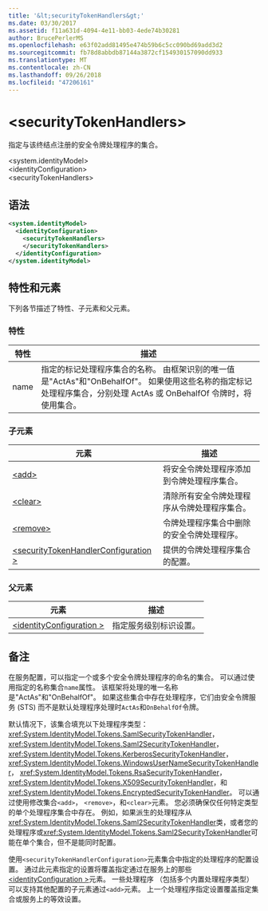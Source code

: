 ```yaml
---
title: '&lt;securityTokenHandlers&gt;'
ms.date: 03/30/2017
ms.assetid: f11a631d-4094-4e11-bb03-4ede74b30281
author: BrucePerlerMS
ms.openlocfilehash: e63f02add81495e474b59b6c5cc090bd69add3d2
ms.sourcegitcommit: fb78d8abbdb87144a3872cf154930157090dd933
ms.translationtype: MT
ms.contentlocale: zh-CN
ms.lasthandoff: 09/26/2018
ms.locfileid: "47206161"
---
```

# <a name="ltsecuritytokenhandlersgt"></a>&lt;securityTokenHandlers&gt;
指定与该终结点注册的安全令牌处理程序的集合。  
  
 \<system.identityModel>  
\<identityConfiguration>  
\<securityTokenHandlers>  
  
## <a name="syntax"></a>语法  
  
```xml  
<system.identityModel>  
  <identityConfiguration>  
    <securityTokenHandlers>  
    </securityTokenHandlers>  
  </identityConfiguration>  
</system.identityModel>  
```  
  
## <a name="attributes-and-elements"></a>特性和元素  
 下列各节描述了特性、子元素和父元素。  
  
### <a name="attributes"></a>特性  
  
|特性|描述|  
|---------------|-----------------|  
|name|指定的标记处理程序集合的名称。 由框架识别的唯一值是"ActAs"和"OnBehalfOf"。 如果使用这些名称的指定标记处理程序集合，分别处理 ActAs 或 OnBehalfOf 令牌时，将使用集合。|  
  
### <a name="child-elements"></a>子元素  
  
|元素|描述|  
|-------------|-----------------|  
|[\<add>](../../../../../docs/framework/configure-apps/file-schema/windows-identity-foundation/add.md)|将安全令牌处理程序添加到令牌处理程序集合。|  
|[\<clear>](../../../../../docs/framework/configure-apps/file-schema/windows-identity-foundation/clear.md)|清除所有安全令牌处理程序从令牌处理程序集合。|  
|[\<remove>](../../../../../docs/framework/configure-apps/file-schema/windows-identity-foundation/remove.md)|令牌处理程序集合中删除的安全令牌处理程序。|  
|[\<securityTokenHandlerConfiguration >](../../../../../docs/framework/configure-apps/file-schema/windows-identity-foundation/securitytokenhandlerconfiguration.md)|提供的令牌处理程序集合的配置。|  
  
### <a name="parent-elements"></a>父元素  
  
|元素|描述|  
|-------------|-----------------|  
|[\<identityConfiguration >](../../../../../docs/framework/configure-apps/file-schema/windows-identity-foundation/identityconfiguration.md)|指定服务级别标识设置。|  
  
## <a name="remarks"></a>备注  
 在服务配置，可以指定一个或多个安全令牌处理程序的命名的集合。 可以通过使用指定的名称集合`name`属性。 该框架将处理的唯一名称是"ActAs"和"OnBehalfOf"。 如果这些集合中存在处理程序，它们由安全令牌服务 (STS) 而不是默认处理程序处理时`ActAs`和`OnBehalfOf`令牌。  
  
 默认情况下，该集合填充以下处理程序类型： <xref:System.IdentityModel.Tokens.SamlSecurityTokenHandler>， <xref:System.IdentityModel.Tokens.Saml2SecurityTokenHandler>， <xref:System.IdentityModel.Tokens.KerberosSecurityTokenHandler>， <xref:System.IdentityModel.Tokens.WindowsUserNameSecurityTokenHandler>， <xref:System.IdentityModel.Tokens.RsaSecurityTokenHandler>， <xref:System.IdentityModel.Tokens.X509SecurityTokenHandler>，和<xref:System.IdentityModel.Tokens.EncryptedSecurityTokenHandler>。 可以通过使用修改集合`<add>`， `<remove>`，和`<clear>`元素。 您必须确保仅任何特定类型的单个处理程序集合中存在。 例如，如果派生的处理程序从<xref:System.IdentityModel.Tokens.Saml2SecurityTokenHandler>类，或者您的处理程序或<xref:System.IdentityModel.Tokens.Saml2SecurityTokenHandler>可能在单个集合，但不是能同时配置。  
  
 使用`<securityTokenHandlerConfiguration>`元素集合中指定的处理程序的配置设置。 通过此元素指定的设置将覆盖指定通过在服务上的那些[ \<identityConfiguration >](../../../../../docs/framework/configure-apps/file-schema/windows-identity-foundation/identityconfiguration.md)元素。 一些处理程序 （包括多个内置处理程序类型） 可以支持其他配置的子元素通过`<add>`元素。 上一个处理程序指定设置覆盖指定集合或服务上的等效设置。
